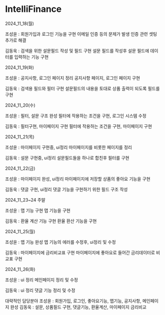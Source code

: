 # IntelliFinance



2024_11_18(월)

조성윤 : 회원가입과 로그인 기능을 구현
이메일 인증 등의 문제가 발생 인증 관련 셋팅 추가로 해결

김동욱 : 검색을 위한 설문필드 작성 및 필드 구현
설문 필드를 작성후 설문 필드에 데이터를 입력하는 기능 구현 



2024_11_19(화)

조성윤 : 공지사항, 로그인 페이지 정리
공지사항 페이지, 로그인 페이지 구현

김동욱 : 검색용 필드와 필터 구현
설문필드의 내용을 토대로 상품 출력이 되도록 필드를 구현



2024_11_20(수)

조성윤 : 필터, 설문 구조 완성
필터에 작용하는 조건을 구현, 로그인 시스템 수정

김동욱 : 필터구현, 마이페이지 구현
필터에 작용하는 조건을 구현, 마이페이지 구현



2024_11_21(목)

조성윤 : 마이페이지 구현중, ui정리
마이페이지를 비롯한 페이지를 정리

김동욱 : 설문 구현중, ui정리
설문필드들을 하나로 합친후 필터를 구현



2024_11_22(금)

조성윤 : 마이페이지 완성, ui정리
마이페이지에 저장할 상품의 좋아요 기능을 구현

김동욱 : 댓글 구현, ui정리
댓글 기능을 구현하기 위한 필드 구조 작성



2024_11_23~24 주말

조성윤 : 맵 기능 구현
맵 기능을 구현

김동욱 : 환율 계산 기능 구현
환율 환산 기능을 구현



2024_11_25(월)

조성윤 : 맵 기능 완성
맵 기능의 에러를 수정후, ui정리 및 수정

김동욱 : 마이페이지에 금리비교표 구현
마이페이지에 좋아요로 들어간 금리데이터로 비교표 구현



2024_11_26(화)

조성윤 : ui 정리
메인페이지 정리 및 수정

김동욱 : ui 정리
댓글 기능 정리 및 수정


대략적인 담당분야
조성윤 : 회원가입, 로그인, 좋아요기능, 맵기능, 공지사항, 메인페이지 완성
김동욱 : 설문, 상품필드 구현, 댓글기능, 환율계산, 마이페이지 금리비교